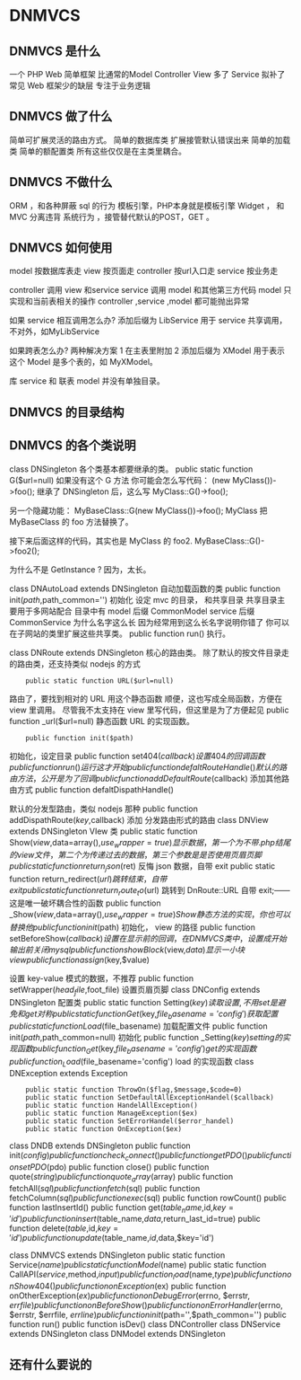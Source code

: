 # DNMVCS
## DNMVCS 是什么
一个 PHP Web 简单框架 比通常的Model Controller View 多了 Service
拟补了 常见 Web 框架少的缺层 
专注于业务逻辑

## DNMVCS 做了什么
简单可扩展灵活的路由方式。
简单的数据库类
扩展接管默认错误出来
简单的加载类
简单的额配置类
所有这些仅仅是在主类里耦合。

## DNMVCS 不做什么
ORM ，和各种屏蔽 sql 的行为
模板引擎，PHP本身就是模板引擎
Widget ， 和 MVC 分离违背
系统行为 ，接管替代默认的POST，GET 。

## DNMVCS 如何使用
model 按数据库表走
view 按页面走
controller 按url入口走
service 按业务走

controller 调用 view 和service
service 调用 model 和其他第三方代码
model 只实现和当前表相关的操作
controller ,service ,model 都可能抛出异常

如果 service 相互调用怎么办?
添加后缀为 LibService 用于 service 共享调用，不对外，如MyLibService

如果跨表怎么办?
两种解决方案
1 在主表里附加
2 添加后缀为 XModel 用于表示这个 Model 是多个表的，如 MyXModel。

库 service  和 联表 model 并没有单独目录。
## DNMVCS 的目录结构

## DNMVCS 的各个类说明
class DNSingleton
各个类基本都要继承的类。
        public static function G($url=null)
如果没有这个 G 方法 你可能会怎么写代码：
(new MyClass())->foo();
继承了 DNSingleton 后，这么写
MyClass::G()->foo();

另一个隐藏功能：
MyBaseClass::G(new MyClass())->foo();
MyClass 把 MyBaseClass 的 foo 方法替换了。

接下来后面这样的代码，其实也是 MyClass 的 foo2.
MyBaseClass::G()->foo2();

为什么不是 GetInstance ? 因为，太长。


class DNAutoLoad extends DNSingleton
自动加载函数的类
        public function init($path,$path_common='')
初始化
设定 mvc 的目录， 和共享目录
共享目录主要用于多网站配合
目录中有
model
后缀 CommonModel
service
后缀 CommonService
为什么名字这么长
因为经常用到这么长名字说明你错了
你可以在子网站的类里扩展这些共享类。
        public function run()
执行。

class DNRoute extends DNSingleton
核心的路由类。
除了默认的按文件目录走的路由类，还支持类似 nodejs 的方式

        public static function URL($url=null)
路由了，要找到相对的 URL 用这个静态函数
顺便，这也写成全局函数，方便在 view 里调用。
尽管我不太支持在 view 里写代码，但这里是为了方便起见
        public function _url($url=null)
静态函数 URL 的实现函数。

        public function init($path)
初始化，设定目录
        public function set404($callback)
设置 404 的回调函数
        public function run()
运行
这才开始
        public function defaltRouteHandle()
默认的路由方法，公开是为了回调
        public function addDefaultRoute($callback)
添加其他路由方式
        public function defaltDispathHandle()
		
默认的分发型路由，类似 nodejs 那种
        public function addDispathRoute($key,$callback)
添加 分发路由形式的路由
class DNView extends DNSingleton
VIew 类
        public static function Show($view,$data=array(),$use_wrapper=true)
显示数据，第一个为不带 .php 结尾的 view 文件，第二个为传递过去的数据，第三个参数是是否使用页眉页脚
        public static function return_json($ret)
反悔 json 数据，自带 exit
        public static function return_redirect($url)
跳转结束，自带 exit
        public static function return_route_to($url)
跳转到 DnRoute::URL 自带 exit;——这是唯一破坏耦合性的函数
        public function _Show($view,$data=array(),$use_wrapper=true)
Show 静态方法的实现，你也可以替换他
        public function init($path)
初始化， view 的路径
        public function setBeforeShow($callback)
设置在显示前的回调，在 DNMVCS 类中，设置成开始输出前关闭 mysql
        public function showBlock($view,$data)
显示一小块 view
        public function assign($key,$value)
		
设置 key-value 模式的数据，不推荐
		public function setWrapper($head_file,$foot_file)
设置页眉页脚
class DNConfig extends DNSingleton
配置类
        public static function Setting($key)
读取 设置, 不用 set 是避免和 get 对称
        public static function Get($key,$file_basename='config')
获取配置
        public static function Load($file_basename)
加载配置文件
        public function init($path,$path_common=null)
初始化
        public function _Setting($key)
setting 的实现函数
        public function _Get($key,$file_basename='config')
get 的实现函数
        public function _Load($file_basename='config')
load  的实现函数
class DNException extends Exception

        public static function ThrowOn($flag,$message,$code=0)
        public static function SetDefaultAllExceptionHandel($callback)
        public static function HandelAllException()
        public static function ManageException($ex)
        public static function SetErrorHandel($error_handel)
        public static function OnException($ex)
		



class DNDB extends DNSingleton
        public function init($config)
        public function check_connect()
        public function getPDO()
        public function setPDO($pdo)
        public function close()
        public function quote($string)
        public function quote_array($array)
        public function fetchAll($sql)
        public function fetch($sql)
        public function fetchColumn($sql)
        public function exec($sql)
        public function rowCount()
        public function lastInsertId()
        public function get($table_name,$id,$key='id')
        public function insert($table_name,$data,$return_last_id=true)
        public function delete($table,$id,$key='id')
        public function update($table_name,$id,$data,$key='id')
		
class DNMVCS extends DNSingleton
        public static function Service($name)
        public static function Model($name)
        public static function CallAPI($service,$method,$input)
        public function _load($name,$type)
        public function onShow404()
        public function onException($ex)
        public function onOtherException($ex)
        public function onDebugError($errno, $errstr, $errfile)
        public function onBeforeShow()
        public function onErrorHandler($errno, $errstr, $errfile, $errline)
        public function init($path='',$path_common='')
        public function run()
        public function isDev()
class DNController
class DNService extends DNSingleton
class DNModel extends DNSingleton






## 还有什么要说的
